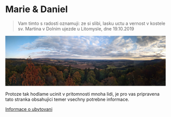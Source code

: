 #                                               **Marie & Daniel**

> Vam timto s radosti oznamuji:
 ze si slibi,
 lasku uctu a vernost v kostele sv. Martina
 v Dolnim ujezde u Litomysle,
 dne 19.10.2019

![](./IMG_20180915_1833576-panorama~2.jpg)




Protoze tak hodlame ucinit v pritomnosti mnoha lidi,
je pro vas pripravena tato stranka obsahujici temer vsechny potrebne informace.


[Informace o ubytovani](./TheHood.md)